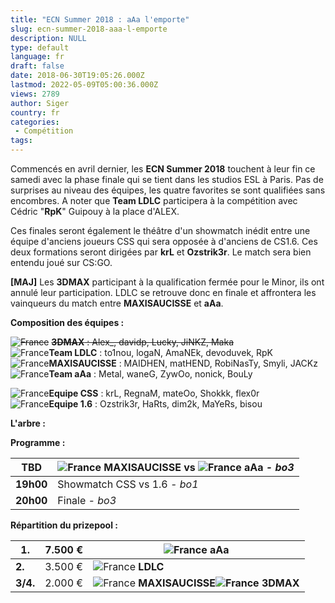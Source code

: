 ```yaml
---
title: "ECN Summer 2018 : aAa l'emporte"
slug: ecn-summer-2018-aaa-l-emporte
description: NULL
type: default
language: fr
draft: false
date: 2018-06-30T19:05:26.000Z
lastmod: 2022-05-09T05:00:36.000Z
views: 2789
author: Siger
country: fr
categories:
 - Compétition
tags:
---
```

Commencés en avril dernier, les **ECN Summer 2018** touchent à leur fin ce samedi avec la phase finale qui se tient dans les studios ESL à Paris. Pas de surprises au niveau des équipes, les quatre favorites se sont qualifiées sans encombres. A noter que **Team LDLC** participera à la compétition avec Cédric "**RpK**" Guipouy à la place d'ALEX.  
  
Ces finales seront également le théâtre d'un showmatch inédit entre une équipe d'anciens joueurs CSS qui sera opposée à d'anciens de CS1.6\. Ces deux formations seront dirigées par **krL** et **Ozstrik3r**. Le match sera bien entendu joué sur CS:GO.  
  
**\[MAJ\]** Les **3DMAX** participant à la qualification fermée pour le Minor, ils ont annulé leur participation. LDLC se retrouve donc en finale et affrontera les vainqueurs du match entre **MAXISAUCISSE** et **aAa**.

**Composition des équipes :**

~~![France](/images/countries/fr.svg)~~ ~~⁠**3DMAX** : Alex\_, davidp, Lucky, JiNKZ, Maka~~  
![France](/images/countries/fr.svg)⁠**Team LDLC** : to1nou, logaN, AmaNEk, devoduvek, RpK  
![France](/images/countries/fr.svg)⁠**MAXISAUCISSE** : MAIDHEN, matHEND, RobiNasTy, Smyli, JACKz  
![France](/images/countries/fr.svg)⁠**Team aAa** : Metal, waneG, ZywOo, nonick, BouLy  
  
![France](/images/countries/fr.svg)⁠**Equipe CSS** : krL, RegnaM, mateOo, Shokkk, flex0r  
![France](/images/countries/fr.svg)⁠**Equipe 1.6** : Ozstrik3r, HaRts, dim2k, MaYeRs, bisou

**L'arbre :**

**Programme :**

| **TBD**   | ![France](/images/countries/fr.svg)⁠ MAXISAUCISSE **vs** ![France](/images/countries/fr.svg)⁠ **aAa** _\- bo3_ |
| --------- | -------------------------------------------------------------------------------------------------------------- |
| **19h00** | Showmatch CSS vs 1.6 _\- bo1_                                                                                  |
| **20h00** | Finale _\- bo3_                                                                                                |

  
**Répartition du prizepool :**

| **1.**   | 7.500 € | ![France](/images/countries/fr.svg)⁠ **aAa**                                                    |
| -------- | ------- | ----------------------------------------------------------------------------------------------- |
| **2.**   | 3.500 € | ![France](/images/countries/fr.svg)⁠ **LDLC**                                                   |
| **3/4.** | 2.000 € | ![France](/images/countries/fr.svg)⁠ **MAXISAUCISSE![France](/images/countries/fr.svg)⁠ 3DMAX** |
  
  
